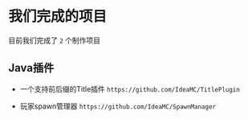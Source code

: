 # 我们完成的项目
目前我们完成了 `2` 个制作项目

## Java插件

- 一个支持前后缀的Title插件
`https://github.com/IdeaMC/TitlePlugin`

- 玩家spawn管理器
`https://github.com/IdeaMC/SpawnManager`
